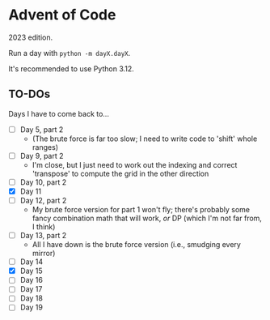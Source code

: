 # Advent of Code

2023 edition.

Run a day with `python -m dayX.dayX`.

It's recommended to use Python 3.12.

## TO-DOs

Days I have to come back to...

- [ ] Day 5, part 2
  - (The brute force is far too slow; I need to write code to 'shift' whole ranges)
- [ ] Day 9, part 2
  - I'm close, but I just need to work out the indexing and correct 'transpose' to compute the grid in the other direction
- [ ] Day 10, part 2
- [x] Day 11
- [ ] Day 12, part 2
  - My brute force version for part 1 won't fly; there's probably some fancy combination math that will work, _or_ DP (which I'm not far from, I think)
- [ ] Day 13, part 2
  - All I have down is the brute force version (i.e., smudging every mirror)
- [ ] Day 14
- [x] Day 15
- [ ] Day 16
- [ ] Day 17
- [ ] Day 18
- [ ] Day 19
